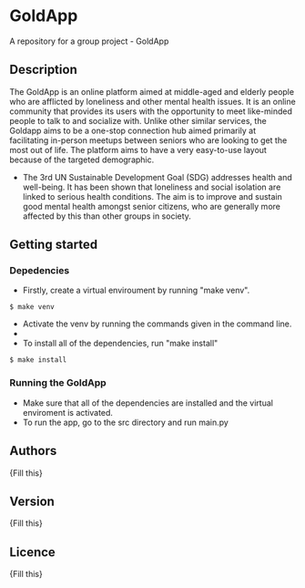 # GoldApp
A repository for a group project - GoldApp

## Description
The GoldApp is an online platform aimed at middle-aged and elderly people who are afflicted by loneliness and other mental health issues. It is an online community that provides its users with the opportunity to meet like-minded people to talk to and socialize with. Unlike other similar services, the Goldapp aims to be a one-stop connection hub aimed primarily at facilitating in-person meetups between seniors who are looking to get the most out of life. The platform aims to have a very easy-to-use layout because of the targeted demographic.
* The 3rd  UN Sustainable Development Goal (SDG) addresses health and well-being. It has been shown that loneliness and social isolation are linked to serious health conditions. The aim is to improve and sustain good mental health amongst senior citizens, who are generally more affected by this than other groups in society.

## Getting started

### Depedencies
* Firstly, create a virtual enviroument by running "make venv".
```
$ make venv
```
* Activate the venv by running the commands given in the command line.
* 
* To install all of the dependencies, run "make install"
```
$ make install
```

### Running the GoldApp

* Make sure that all of the dependencies are installed and the virtual enviroment is activated.
* To run the app, go to the src directory and run main.py

## Authors
{Fill this}

## Version
{Fill this}

## Licence 
{Fill this}
